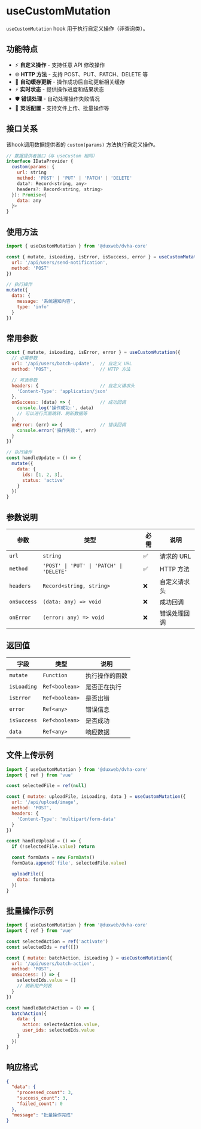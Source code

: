 # useCustomMutation

`useCustomMutation` hook 用于执行自定义操作（非查询类）。

## 功能特点

- ⚡ **自定义操作** - 支持任意 API 修改操作
- 🌐 **HTTP 方法** - 支持 POST、PUT、PATCH、DELETE 等
- 🔄 **自动缓存更新** - 操作成功后自动更新相关缓存
- ⚡ **实时状态** - 提供操作进度和结果状态
- 🛡️ **错误处理** - 自动处理操作失败情况
- 🎯 **灵活配置** - 支持文件上传、批量操作等

## 接口关系

该hook调用数据提供者的 `custom(params)` 方法执行自定义操作。

```js
// 数据提供者接口（与 useCustom 相同）
interface IDataProvider {
  custom(params: {
    url: string
    method: 'POST' | 'PUT' | 'PATCH' | 'DELETE'
    data?: Record<string, any>
    headers?: Record<string, string>
  }): Promise<{
    data: any
  }>
}
```

## 使用方法

```js
import { useCustomMutation } from '@duxweb/dvha-core'

const { mutate, isLoading, isError, isSuccess, error } = useCustomMutation({
  url: '/api/users/send-notification',
  method: 'POST'
})

// 执行操作
mutate({
  data: {
    message: '系统通知内容',
    type: 'info'
  }
})
```

## 常用参数

```js
const { mutate, isLoading, isError, error } = useCustomMutation({
  // 必需参数
  url: '/api/users/batch-update',  // 自定义 URL
  method: 'POST',                  // HTTP 方法

  // 可选参数
  headers: {                       // 自定义请求头
    'Content-Type': 'application/json'
  },
  onSuccess: (data) => {           // 成功回调
    console.log('操作成功:', data)
    // 可以进行页面跳转、刷新数据等
  },
  onError: (err) => {              // 错误回调
    console.error('操作失败:', err)
  }
})

// 执行操作
const handleUpdate = () => {
  mutate({
    data: {
      ids: [1, 2, 3],
      status: 'active'
    }
  })
}
```

## 参数说明

| 参数 | 类型 | 必需 | 说明 |
|------|------|------|------|
| `url` | `string` | ✅ | 请求的 URL |
| `method` | `'POST' \| 'PUT' \| 'PATCH' \| 'DELETE'` | ✅ | HTTP 方法 |
| `headers` | `Record<string, string>` | ❌ | 自定义请求头 |
| `onSuccess` | `(data: any) => void` | ❌ | 成功回调 |
| `onError` | `(error: any) => void` | ❌ | 错误处理回调 |

## 返回值

| 字段 | 类型 | 说明 |
|------|------|------|
| `mutate` | `Function` | 执行操作的函数 |
| `isLoading` | `Ref<boolean>` | 是否正在执行 |
| `isError` | `Ref<boolean>` | 是否出错 |
| `error` | `Ref<any>` | 错误信息 |
| `isSuccess` | `Ref<boolean>` | 是否成功 |
| `data` | `Ref<any>` | 响应数据 |

## 文件上传示例

```js
import { useCustomMutation } from '@duxweb/dvha-core'
import { ref } from 'vue'

const selectedFile = ref(null)

const { mutate: uploadFile, isLoading, data } = useCustomMutation({
  url: '/api/upload/image',
  method: 'POST',
  headers: {
    'Content-Type': 'multipart/form-data'
  }
})

const handleUpload = () => {
  if (!selectedFile.value) return

  const formData = new FormData()
  formData.append('file', selectedFile.value)

  uploadFile({
    data: formData
  })
}
```

## 批量操作示例

```js
import { useCustomMutation } from '@duxweb/dvha-core'
import { ref } from 'vue'

const selectedAction = ref('activate')
const selectedIds = ref([])

const { mutate: batchAction, isLoading } = useCustomMutation({
  url: '/api/users/batch-action',
  method: 'POST',
  onSuccess: () => {
    selectedIds.value = []
    // 刷新用户列表
  }
})

const handleBatchAction = () => {
  batchAction({
    data: {
      action: selectedAction.value,
      user_ids: selectedIds.value
    }
  })
}
```

## 响应格式

```json
{
  "data": {
    "processed_count": 3,
    "success_count": 3,
    "failed_count": 0
  },
  "message": "批量操作完成"
}
```